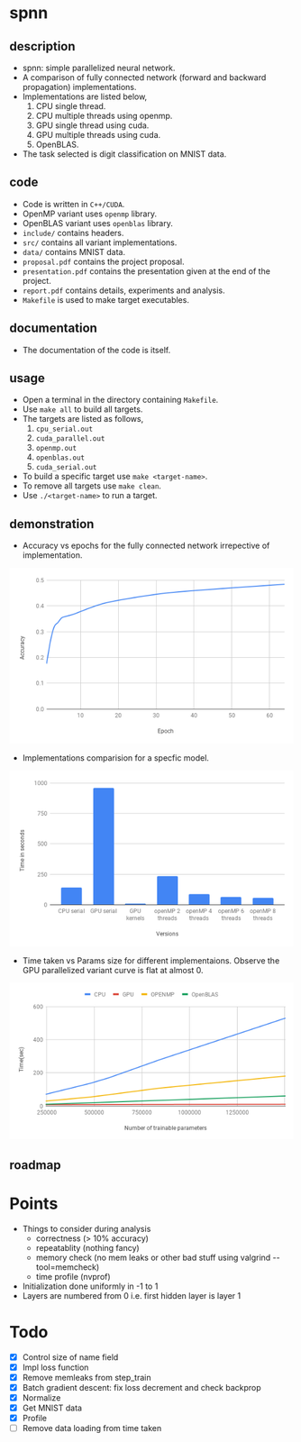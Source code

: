 # spnn

## description
- spnn: simple parallelized neural network.
- A comparison of fully connected network (forward and backward propagation) implementations.
- Implementations are listed below,
    1. CPU single thread.
    1. CPU multiple threads using openmp.
    1. GPU single thread using cuda.
    1. GPU multiple threads using cuda.
    1. OpenBLAS.
- The task selected is digit classification on MNIST data.

## code
- Code is written in `C++/CUDA`.
- OpenMP variant uses `openmp` library.
- OpenBLAS variant uses `openblas` library.
- `include/` contains headers.
- `src/` contains all variant implementations.
- `data/` contains MNIST data.
- `proposal.pdf` contains the project proposal.
- `presentation.pdf` contains the presentation given at the end of the project.
- `report.pdf` contains details, experiments and analysis.
- `Makefile` is used to make target executables.

## documentation
- The documentation of the code is itself.

## usage
- Open a terminal in the directory containing `Makefile`.
- Use `make all` to build all targets.
- The targets are listed as follows,
    1. `cpu_serial.out`
    1. `cuda_parallel.out`
    1. `openmp.out`
    1. `openblas.out`
    1. `cuda_serial.out`
- To build a specific target use `make <target-name>`.
- To remove all targets use `make clean`.
- Use `./<target-name>` to run a target.

## demonstration

- Accuracy vs epochs for the fully connected network irrepective of implementation.

![](./github/accuracy_vs_epochs.png)

- Implementations comparision for a specfic model.

![](./github/impls_comparision.png)

- Time taken vs Params size for different implementaions. Observe the GPU parallelized variant curve is flat at almost 0.

![](./github/time_vs_params.png)

## roadmap
# Points
* Things to consider during analysis
  * correctness (> 10% accuracy)
  * repeatablity (nothing fancy)
  * memory check (no mem leaks or other bad stuff using valgrind --tool=memcheck)
  * time profile (nvprof)
* Initialization done uniformly in -1 to 1
* Layers are numbered from 0 i.e. first hidden layer is layer 1
# Todo
- [x] Control size of name field
- [x] Impl loss function
- [x] Remove memleaks from step_train
- [x] Batch gradient descent: fix loss decrement and check backprop
- [x] Normalize
- [x] Get MNIST data
- [x] Profile
- [ ] Remove data loading from time taken
